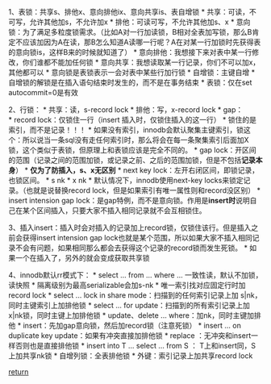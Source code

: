 1、表锁：共享s、排他x、意向排他ix、意向共享is、表自增锁
    * 共享：可读，不可写，允许其他加s，不允许加x
    * 排他：可读可写，不允许其他加s、x
    * 意向锁：为了满足多粒度锁需求。（比如A对一行加读锁，B相对全表加写锁，那么B肯定不应该加因为A在读，那B怎么知道A读哪一行呢？A在对某一行加锁时先获得表的意向锁is，这样B来的时候就知道了）
        * 意向排他：我想接下来对表中某一行修改，你们谁都不能加任何锁
        * 意向共享：我想读取某一行记录，你们不可以加x，其他都可以
        * 意向锁是表锁表示一会对表中某些行加行锁
    * 自增锁：主键自增
        * 自增锁的解锁是在插入语句结束时发生的，而不是在事务结束
    * 表锁：仅在set autocommit=0是有效

2、行锁：
    * 共享：读，s-record lock
    * 排他：写，x-record lock
    * gap：    
        * record lock：仅锁住一行（insert 插入时，仅锁住插入的这一行）
            * 锁住的是索引，而不是记录！！！
            * 如果没有索引，innodb会默认聚集主键索引，锁这个：所以说当一条sql没有走任何索引时，那么将会在每一条聚集索引后面加X锁，这个类似于表锁，但原理上和表锁应该是完全不同的。
        * gap lock：开区间的范围（记录之间的范围加锁，或记录之前、之后的范围加锁，但是不包括**记录本身**）
            * **仅为了防插入，s、x无区别**
        * next key lock：左开右闭区间，即锁记录，也锁区间。
            * s nk
            * x nk
            * 默认情况下，innodb使用next-key locks来锁定记录。（也就是说替换record lock，但是如果索引有唯一属性则和record没区别）
        * insert intension gap lock：是gap特例，而不是意向锁。作用是**insert时**说明自己在某个区间插入，只要大家不插入相同记录就不会互相锁住。
        
3、插入insert：插入时会对插入的记录加上record锁，仅锁住该行。但是插入之前会获得insert intension gap lock也就是某个范围，所以如果大家不插入相同记录不会有问题，如果相同那么都会去获得这个记录的record锁而发生死锁。
    * 如果一个在插入了，另外的就会变成获取共享锁

4、innodb默认rr模式下：
    * select ... from ... where ... 一致性读，默认不加锁，读快照
        * 隔离级别为最高serializable会加s-nk
        * 唯一索引找对应固定行时加record lock
    * select ... lock in share mode：扫描到的任何索引记录上加 s|nk，同时主键索引上加排他锁
    * select ... for update：扫描到的所有索引记录上加 x|nk锁，同时主键上加排他锁
    * update、delete ... where：加nk，同时主键加排他
    * insert：先加gap意向锁，然后加record锁（注意死锁）
    * insert ... on duplicate key update：如果有冲突直接加排他锁
    * replace ：无冲突和insert一样否则也是直接排他锁
    * insert into T ... select ... from S ： T上和insert同，S上加共享nk锁
    * 自增列锁：全表排他锁
    * 外键：索引记录上加共享record lock


[return](README.md)